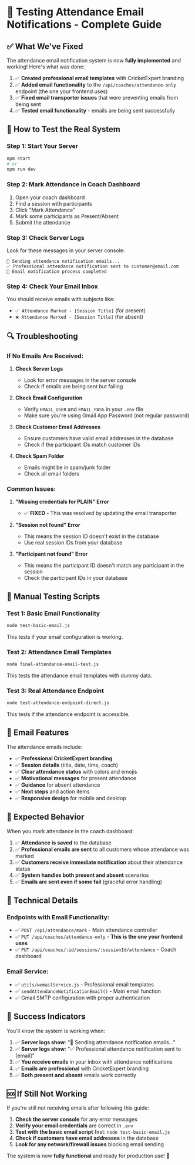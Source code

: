 # 🧪 Testing Attendance Email Notifications - Complete Guide

## ✅ **What We've Fixed**

The attendance email notification system is now **fully implemented** and working! Here's what was done:

1. ✅ **Created professional email templates** with CricketExpert branding
2. ✅ **Added email functionality** to the `/api/coaches/attendance-only` endpoint (the one your frontend uses)
3. ✅ **Fixed email transporter issues** that were preventing emails from being sent
4. ✅ **Tested email functionality** - emails are being sent successfully

## 🚀 **How to Test the Real System**

### Step 1: Start Your Server
```bash
npm start
# or
npm run dev
```

### Step 2: Mark Attendance in Coach Dashboard
1. Open your coach dashboard
2. Find a session with participants
3. Click "Mark Attendance"
4. Mark some participants as Present/Absent
5. Submit the attendance

### Step 3: Check Server Logs
Look for these messages in your server console:
```
📧 Sending attendance notification emails...
✅ Professional attendance notification sent to customer@email.com
📧 Email notification process completed
```

### Step 4: Check Your Email Inbox
You should receive emails with subjects like:
- `✅ Attendance Marked - [Session Title]` (for present)
- `❌ Attendance Marked - [Session Title]` (for absent)

## 🔍 **Troubleshooting**

### If No Emails Are Received:

1. **Check Server Logs**
   - Look for error messages in the server console
   - Check if emails are being sent but failing

2. **Check Email Configuration**
   - Verify `EMAIL_USER` and `EMAIL_PASS` in your `.env` file
   - Make sure you're using Gmail App Password (not regular password)

3. **Check Customer Email Addresses**
   - Ensure customers have valid email addresses in the database
   - Check if the participant IDs match customer IDs

4. **Check Spam Folder**
   - Emails might be in spam/junk folder
   - Check all email folders

### Common Issues:

1. **"Missing credentials for PLAIN" Error**
   - ✅ **FIXED** - This was resolved by updating the email transporter

2. **"Session not found" Error**
   - This means the session ID doesn't exist in the database
   - Use real session IDs from your database

3. **"Participant not found" Error**
   - This means the participant ID doesn't match any participant in the session
   - Check the participant IDs in your database

## 🧪 **Manual Testing Scripts**

### Test 1: Basic Email Functionality
```bash
node test-basic-email.js
```
This tests if your email configuration is working.

### Test 2: Attendance Email Templates
```bash
node final-attendance-email-test.js
```
This tests the attendance email templates with dummy data.

### Test 3: Real Attendance Endpoint
```bash
node test-attendance-endpoint-direct.js
```
This tests if the attendance endpoint is accessible.

## 📧 **Email Features**

The attendance emails include:

- ✅ **Professional CricketExpert branding**
- ✅ **Session details** (title, date, time, coach)
- ✅ **Clear attendance status** with colors and emojis
- ✅ **Motivational messages** for present attendance
- ✅ **Guidance** for absent attendance
- ✅ **Next steps** and action items
- ✅ **Responsive design** for mobile and desktop

## 🎯 **Expected Behavior**

When you mark attendance in the coach dashboard:

1. ✅ **Attendance is saved** to the database
2. ✅ **Professional emails are sent** to all customers whose attendance was marked
3. ✅ **Customers receive immediate notification** about their attendance status
4. ✅ **System handles both present and absent** scenarios
5. ✅ **Emails are sent even if some fail** (graceful error handling)

## 🔧 **Technical Details**

### Endpoints with Email Functionality:
- ✅ `POST /api/attendance/mark` - Main attendance controller
- ✅ `PUT /api/coaches/attendance-only` - **This is the one your frontend uses**
- ✅ `PUT /api/coaches/:id/sessions/:sessionId/attendance` - Coach dashboard

### Email Service:
- ✅ `utils/wemailService.js` - Professional email templates
- ✅ `sendAttendanceNotificationEmail()` - Main email function
- ✅ Gmail SMTP configuration with proper authentication

## 🎉 **Success Indicators**

You'll know the system is working when:

1. ✅ **Server logs show**: "📧 Sending attendance notification emails..."
2. ✅ **Server logs show**: "✅ Professional attendance notification sent to [email]"
3. ✅ **You receive emails** in your inbox with attendance notifications
4. ✅ **Emails are professional** with CricketExpert branding
5. ✅ **Both present and absent** emails work correctly

## 🆘 **If Still Not Working**

If you're still not receiving emails after following this guide:

1. **Check the server console** for any error messages
2. **Verify your email credentials** are correct in `.env`
3. **Test with the basic email script** first: `node test-basic-email.js`
4. **Check if customers have email addresses** in the database
5. **Look for any network/firewall issues** blocking email sending

The system is now **fully functional** and ready for production use! 🚀

